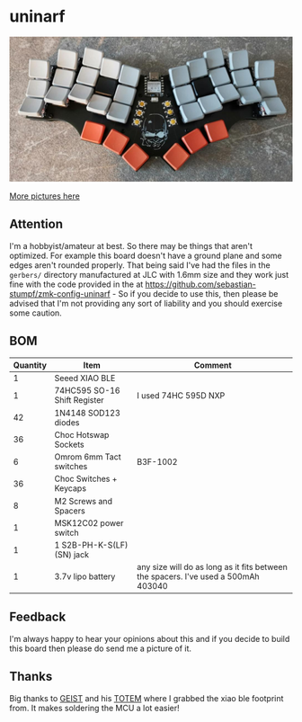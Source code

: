 # uninarf


![uninarf](pictures/uninarf.jpg)

[More pictures here](https://imgur.com/a/TW84yVa)


## Attention

I'm a hobbyist/amateur at best. So there may be things that aren't optimized. For example
this board doesn't have a ground plane and some edges aren't rounded properly. That being said I've had the files
in the `gerbers/` directory manufactured at JLC with 1.6mm size and they work just fine with the code provided in the
at https://github.com/sebastian-stumpf/zmk-config-uninarf - So if you decide to use this, then please be advised that
I'm not providing any sort of liability and you should exercise some caution.

## BOM

| Quantity  | Item                               | Comment                                                                            |
| --------- | ---------------------------------- | ---------------------------------------------------------------------------------- |
| 1         | Seeed XIAO BLE                     |                                                                                    |
| 1         | 74HC595 SO-16 Shift Register       | I used 74HC 595D NXP                                                               |
| 42        | 1N4148 SOD123 diodes               |                                                                                    |
| 36        | Choc Hotswap Sockets               |                                                                                    |
| 6         | Omrom 6mm Tact switches            | B3F-1002                                                                           |
| 36        | Choc Switches + Keycaps            |                                                                                    |
| 8         | M2 Screws and Spacers              |                                                                                    |
| 1         | MSK12C02 power switch              |                                                                                    |
| 1         | 1 S2B-PH-K-S(LF)(SN) jack          |                                                                                    |
| 1         | 3.7v lipo battery                  | any size will do as long as it fits between the spacers. I've used a 500mAh 403040 |



## Feedback

I'm always happy to hear your opinions about this and if you decide to build this board then please do send me a picture of it.


## Thanks

Big thanks to [GEIST](https://github.com/GEIGEIGEIST) and his [TOTEM](https://github.com/GEIGEIGEIST/TOTEM) where I grabbed the 
xiao ble footprint from. It makes soldering the MCU a lot easier!
